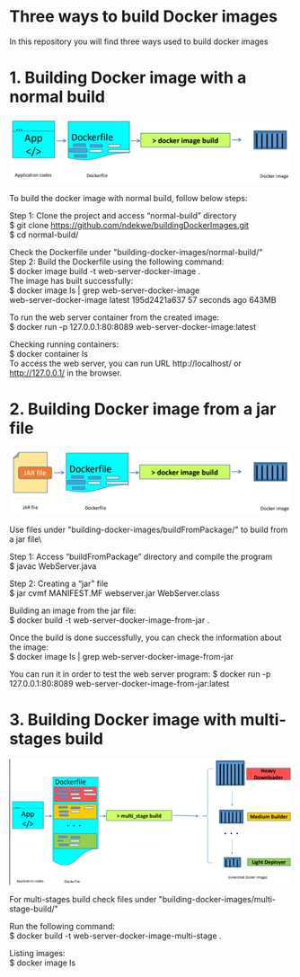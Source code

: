 # Three ways to build Docker images
In this repository you will find three ways used to build docker images

# 1. Building Docker image with a normal build
![alt text](images/normal-docker-build.png) 

To build the docker image with normal build, follow below steps: 

Step 1: Clone the project and access “normal-build” directory \
$ git clone https://github.com/ndekwe/buildingDockerImages.git \
$ cd normal-build/

Check the Dockerfile under "building-docker-images/normal-build/" \
Step 2: Build the Dockerfile using the following command: \
$ docker image build -t web-server-docker-image . \
The image has built successfully: \
$ docker image ls | grep web-server-docker-image \
web-server-docker-image            latest               195d2421a637        57 seconds ago      643MB 

To run the web server container from the created image: \
$ docker run -p 127.0.0.1:80:8089 web-server-docker-image:latest 

Checking running containers: \
$ docker container ls \
To access the web server, you can run URL http://localhost/ or http://127.0.0.1/ in the browser. 

# 2. Building Docker image from a jar file
![alt text](images/docker-image-from-jar.png)

Use files under "building-docker-images/buildFromPackage/" to build from a jar file\ 

Step 1: Access “buildFromPackage” directory and compile the program\
$ javac WebServer.java

Step 2: Creating a “jar” file \
$ jar cvmf MANIFEST.MF webserver.jar WebServer.class

Building an image from the jar file:\
$ docker build -t web-server-docker-image-from-jar .

Once the build is done successfully, you can check the information about the image:\
$ docker image ls | grep web-server-docker-image-from-jar

You can run it in order to test the web server program:
$ docker run -p 127.0.0.1:80:8089 web-server-docker-image-from-jar:latest


# 3. Building Docker image with multi-stages build
![alt text](images/multi-stage-build.png)

For multi-stages build check files under "building-docker-images/multi-stage-build/"

Run the following command: \
$ docker build -t web-server-docker-image-multi-stage .

Listing images: \
$ docker image ls


